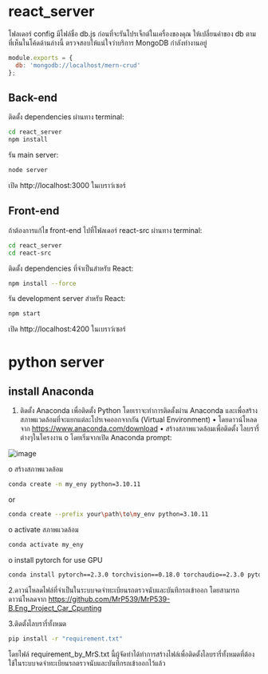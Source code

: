 # react_server

โฟลเดอร์ config มีไฟล์ชื่อ db.js ก่อนที่จะรันโปรเจ็กต์ในเครื่องของคุณ ให้เปลี่ยนค่าของ db ตามที่เห็นในโค้ดด้านล่างนี้ ตรวจสอบให้แน่ใจว่าบริการ MongoDB กำลังทำงานอยู่
```js
module.exports = {
  db: 'mongodb://localhost/mern-crud'
};
```

## Back-end
ติดตั้ง dependencies ผ่านทาง terminal:

```bash
cd react_server
npm install
```

รัน main server:
```bash
node server
```

เปิด http://localhost:3000 ในเบราว์เซอร์


## Front-end
ถ้าต้องการแก้ไข front-end ไปที่โฟลเดอร์ react-src ผ่านทาง terminal:

```bash
cd react_server
cd react-src
```

ติดตั้ง dependencies ที่จำเป็นสำหรับ React:
```bash
npm install --force
```

รัน development server สำหรับ React:
```bash
npm start
```

เปิด http://localhost:4200 ในเบราว์เซอร์

# python server

## install Anaconda
1. ติดตั้ง Anaconda เพื่อติดตั้ง Python โดยเราจะทำการติดตั้งผ่าน Anaconda และเพื่อสร้างสภาพแวดล้อมที่จะแยกแต่ละโปรเจคออกจากกัน (Virtual Environment)
•	โดยดาวน์โหลดจาก https://www.anaconda.com/download
•	สร้างสภาพแวดล้อมเพื่อติดตั้ง ไลบรารี่ ต่างๆในโครงงาน
o	โดยเริ่มจากเปิด Anaconda prompt:

![image](https://github.com/user-attachments/assets/f8b8ab89-a33a-48bf-a715-aebd9214b3f1)



o	สร้างสภาพแวดล้อม
```bash
conda create -n my_eny python=3.10.11
```
or
```bash
conda create --prefix your\path\to\my_env python=3.10.11
```
o	activate สภาพแวดล้อม
```bash
conda activate my_eny
```
o	install pytorch for use GPU
```bash
conda install pytorch==2.3.0 torchvision==0.18.0 torchaudio==2.3.0 pytorch-cuda=12.1 -c pytorch -c nvidia
```

2.ดาวน์โหลดไฟล์ที่จำเป็นในระบบจดจำทะเบียนรถตรวจนับและบันทึกรถเข้าออก
โดยสามารถดาวน์โหลดจาก https://github.com/MrP539/MrP539-B.Eng_Project_Car_Cpunting


3.ติดตั้งไลบรารี่ทั้งหมด 
```bash
pip install -r "requirement.txt"
```

โดยไฟล์ requirement_by_MrS.txt นี้ผู้จัดทำได้ทำการสร้างไฟล์เพื่อติดตั้งไลบรารี่ทั้งหมดที่ต้องใช้ในระบบจดจำทะเบียนรถตรวจนับและบันทึกรถเข้าออกไว้แล้ว




